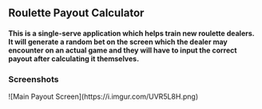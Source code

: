 <h2>Roulette Payout Calculator</h2>
<h4>This is a single-serve application which helps train new roulette dealers. It will generate a random bet on the screen which the dealer may encounter on an actual game and they will have to input the correct payout after calculating it themselves.</h4>

<h3>Screenshots</h3>
![Main Payout Screen](https://i.imgur.com/UVR5L8H.png)
